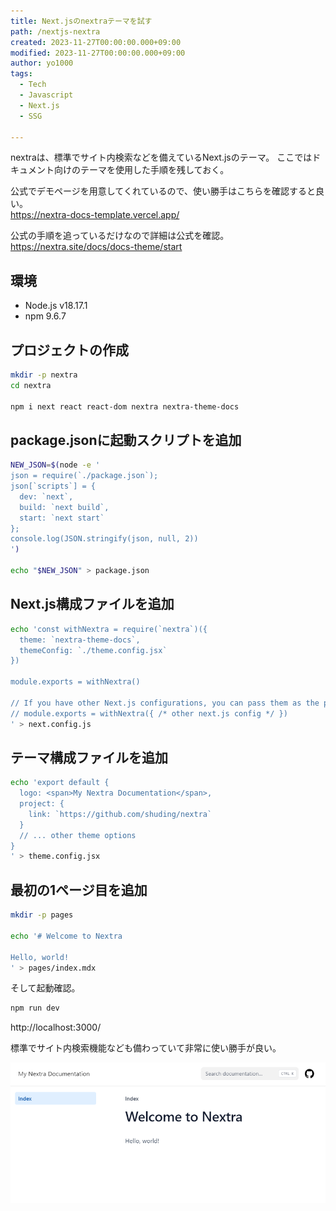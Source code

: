 ```yaml
---
title: Next.jsのnextraテーマを試す
path: /nextjs-nextra
created: 2023-11-27T00:00:00.000+09:00
modified: 2023-11-27T00:00:00.000+09:00
author: yo1000
tags:
  - Tech
  - Javascript
  - Next.js
  - SSG

---
```


nextraは、標準でサイト内検索などを備えているNext.jsのテーマ。
ここではドキュメント向けのテーマを使用した手順を残しておく。

公式でデモページを用意してくれているので、使い勝手はこちらを確認すると良い。<br>
https://nextra-docs-template.vercel.app/

公式の手順を追っているだけなので詳細は公式を確認。<br>
https://nextra.site/docs/docs-theme/start


環境
----------------------------------------

* Node.js v18.17.1
* npm 9.6.7


プロジェクトの作成
----------------------------------------

```bash
mkdir -p nextra
cd nextra

npm i next react react-dom nextra nextra-theme-docs
```


package.jsonに起動スクリプトを追加
----------------------------------------

```bash
NEW_JSON=$(node -e '
json = require(`./package.json`);
json[`scripts`] = {
  dev: `next`,
  build: `next build`,
  start: `next start`
};
console.log(JSON.stringify(json, null, 2))
')

echo "$NEW_JSON" > package.json
```


Next.js構成ファイルを追加
----------------------------------------

```bash
echo 'const withNextra = require(`nextra`)({
  theme: `nextra-theme-docs`,
  themeConfig: `./theme.config.jsx`
})

module.exports = withNextra()

// If you have other Next.js configurations, you can pass them as the parameter:
// module.exports = withNextra({ /* other next.js config */ })
' > next.config.js
```


テーマ構成ファイルを追加
----------------------------------------

```bash
echo 'export default {
  logo: <span>My Nextra Documentation</span>,
  project: {
    link: `https://github.com/shuding/nextra`
  }
  // ... other theme options
}
' > theme.config.jsx
```


最初の1ページ目を追加
----------------------------------------

```bash
mkdir -p pages

echo '# Welcome to Nextra

Hello, world!
' > pages/index.mdx
```

そして起動確認。

```bash
npm run dev
```

http://localhost:3000/

標準でサイト内検索機能なども備わっていて非常に使い勝手が良い。

![2023-11-27_nextjs-nextra.png](2023-11-27_nextjs-nextra.png)
